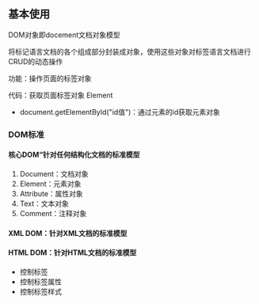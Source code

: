 ## 基本使用

DOM对象即docement文档对象模型

将标记语言文档的各个组成部分封装成对象，使用这些对象对标签语言文档进行CRUD的动态操作

功能：操作页面的标签对象

代码：获取页面标签对象 Element

- document.getElementById("id值")：通过元素的id获取元素对象

### DOM标准

#### 核心DOM“针对任何结构化文档的标准模型

1. Document：文档对象
2. Element：元素对象
3. Attribute：属性对象
4. Text：文本对象
5. Comment：注释对象

#### XML DOM：针对XML文档的标准模型

#### HTML DOM：针对HTML文档的标准模型

- 控制标签
- 控制标签属性
- 控制标签样式
